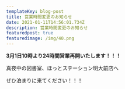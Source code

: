 ```yaml
---
templateKey: blog-post
title: 営業時間変更のお知らせ
date: 2021-01-11T14:56:01.734Z
description: 営業時間変更のお知らせ
featuredpost: true
featuredimage: /img/40.png
---
```

**3月1日10時より24時間営業再開いたします！！！**

真夜中の図書室、ほっとステーション明大前店へ

ぜひ泊まりに来てください！！！